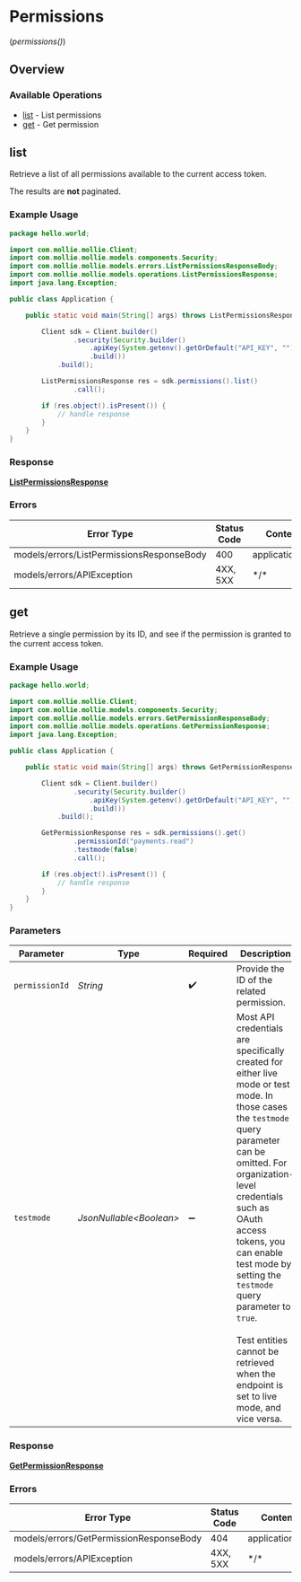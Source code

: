 # Permissions
(*permissions()*)

## Overview

### Available Operations

* [list](#list) - List permissions
* [get](#get) - Get permission

## list

Retrieve a list of all permissions available to the current access token.

The results are **not** paginated.

### Example Usage

<!-- UsageSnippet language="java" operationID="list-permissions" method="get" path="/permissions" -->
```java
package hello.world;

import com.mollie.mollie.Client;
import com.mollie.mollie.models.components.Security;
import com.mollie.mollie.models.errors.ListPermissionsResponseBody;
import com.mollie.mollie.models.operations.ListPermissionsResponse;
import java.lang.Exception;

public class Application {

    public static void main(String[] args) throws ListPermissionsResponseBody, Exception {

        Client sdk = Client.builder()
                .security(Security.builder()
                    .apiKey(System.getenv().getOrDefault("API_KEY", ""))
                    .build())
            .build();

        ListPermissionsResponse res = sdk.permissions().list()
                .call();

        if (res.object().isPresent()) {
            // handle response
        }
    }
}
```

### Response

**[ListPermissionsResponse](../../models/operations/ListPermissionsResponse.md)**

### Errors

| Error Type                                | Status Code                               | Content Type                              |
| ----------------------------------------- | ----------------------------------------- | ----------------------------------------- |
| models/errors/ListPermissionsResponseBody | 400                                       | application/hal+json                      |
| models/errors/APIException                | 4XX, 5XX                                  | \*/\*                                     |

## get

Retrieve a single permission by its ID, and see if the permission is granted to the current access token.

### Example Usage

<!-- UsageSnippet language="java" operationID="get-permission" method="get" path="/permissions/{permissionId}" -->
```java
package hello.world;

import com.mollie.mollie.Client;
import com.mollie.mollie.models.components.Security;
import com.mollie.mollie.models.errors.GetPermissionResponseBody;
import com.mollie.mollie.models.operations.GetPermissionResponse;
import java.lang.Exception;

public class Application {

    public static void main(String[] args) throws GetPermissionResponseBody, Exception {

        Client sdk = Client.builder()
                .security(Security.builder()
                    .apiKey(System.getenv().getOrDefault("API_KEY", ""))
                    .build())
            .build();

        GetPermissionResponse res = sdk.permissions().get()
                .permissionId("payments.read")
                .testmode(false)
                .call();

        if (res.object().isPresent()) {
            // handle response
        }
    }
}
```

### Parameters

| Parameter                                                                                                                                                                                                                                                                                                                                                                              | Type                                                                                                                                                                                                                                                                                                                                                                                   | Required                                                                                                                                                                                                                                                                                                                                                                               | Description                                                                                                                                                                                                                                                                                                                                                                            | Example                                                                                                                                                                                                                                                                                                                                                                                |
| -------------------------------------------------------------------------------------------------------------------------------------------------------------------------------------------------------------------------------------------------------------------------------------------------------------------------------------------------------------------------------------- | -------------------------------------------------------------------------------------------------------------------------------------------------------------------------------------------------------------------------------------------------------------------------------------------------------------------------------------------------------------------------------------- | -------------------------------------------------------------------------------------------------------------------------------------------------------------------------------------------------------------------------------------------------------------------------------------------------------------------------------------------------------------------------------------- | -------------------------------------------------------------------------------------------------------------------------------------------------------------------------------------------------------------------------------------------------------------------------------------------------------------------------------------------------------------------------------------- | -------------------------------------------------------------------------------------------------------------------------------------------------------------------------------------------------------------------------------------------------------------------------------------------------------------------------------------------------------------------------------------- |
| `permissionId`                                                                                                                                                                                                                                                                                                                                                                         | *String*                                                                                                                                                                                                                                                                                                                                                                               | :heavy_check_mark:                                                                                                                                                                                                                                                                                                                                                                     | Provide the ID of the related permission.                                                                                                                                                                                                                                                                                                                                              | payments.read                                                                                                                                                                                                                                                                                                                                                                          |
| `testmode`                                                                                                                                                                                                                                                                                                                                                                             | *JsonNullable\<Boolean>*                                                                                                                                                                                                                                                                                                                                                               | :heavy_minus_sign:                                                                                                                                                                                                                                                                                                                                                                     | Most API credentials are specifically created for either live mode or test mode. In those cases the `testmode` query<br/>parameter can be omitted. For organization-level credentials such as OAuth access tokens, you can enable test mode by<br/>setting the `testmode` query parameter to `true`.<br/><br/>Test entities cannot be retrieved when the endpoint is set to live mode, and vice versa. | false                                                                                                                                                                                                                                                                                                                                                                                  |

### Response

**[GetPermissionResponse](../../models/operations/GetPermissionResponse.md)**

### Errors

| Error Type                              | Status Code                             | Content Type                            |
| --------------------------------------- | --------------------------------------- | --------------------------------------- |
| models/errors/GetPermissionResponseBody | 404                                     | application/hal+json                    |
| models/errors/APIException              | 4XX, 5XX                                | \*/\*                                   |